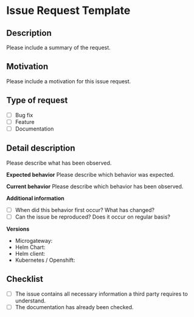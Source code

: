 # Issue Request Template

## Description
Please include a summary of the request.

## Motivation
Please include a motivation for this issue request.

## Type of request
- [ ] Bug fix
- [ ] Feature
- [ ] Documentation

## Detail description
Please describe what has been observed.

**Expected behavior**
Please describe which behavior was expected.

**Current behavior**
Please describe which behavior has been observed.

**Additional information**
- [ ] When did this behavior first occur? What has changed?
- [ ] Can the issue be reproduced? Does it occur on regular basis?

**Versions**
* Microgateway:
* Helm Chart:
* Helm client:
* Kubernetes / Openshift:

## Checklist
- [ ] The issue contains all necessary information a third party requires to understand.
- [ ] The documentation has already been checked.
